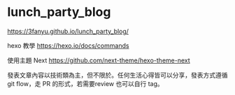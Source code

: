 # lunch_party_blog


https://3fanyu.github.io/lunch_party_blog/


hexo 教學
https://hexo.io/docs/commands

使用主題 Next 
https://github.com/next-theme/hexo-theme-next

發表文章內容以技術類為主，但不限於。任何生活心得皆可以分享，發表方式遵循 git flow，走 PR 的形式，若需要review 也可以自行 tag。

